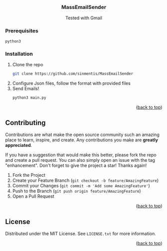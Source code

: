 <a name="readme-top"></a>


<!-- PROJECT LOGO -->
<br />
<div align="center">

  <h3 align="center">MassEmailSender</h3>

  <p align="center">
    Tested with Gmail
  </p>
</div>

<!-- ABOUT THE PROJECT -->
### Prerequisites

`python3`
### Installation

1. Clone the repo
   ```sh
   git clone https://github.com/sinmentis/MassEmailSender
   ```
2. Configure Json files, follow the format with provided  files
3. Send Emails!
   ```sh
   python3 main.py
   ```

<p align="right">(<a href="#readme-top">back to top</a>)</p>


<!-- CONTRIBUTING -->
## Contributing

Contributions are what make the open source community such an amazing place to learn, inspire, and create. Any contributions you make are **greatly appreciated**.

If you have a suggestion that would make this better, please fork the repo and create a pull request. You can also simply open an issue with the tag "enhancement".
Don't forget to give the project a star! Thanks again!

1. Fork the Project
2. Create your Feature Branch (`git checkout -b feature/AmazingFeature`)
3. Commit your Changes (`git commit -m 'Add some AmazingFeature'`)
4. Push to the Branch (`git push origin feature/AmazingFeature`)
5. Open a Pull Request

<p align="right">(<a href="#readme-top">back to top</a>)</p>



<!-- LICENSE -->
## License

Distributed under the MIT License. See `LICENSE.txt` for more information.

<p align="right">(<a href="#readme-top">back to top</a>)</p>
